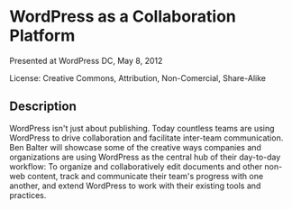 WordPress as a Collaboration Platform
=====================================

Presented at WordPress DC, May 8, 2012

License: Creative Commons, Attribution, Non-Comercial, Share-Alike

Description
-----------

WordPress isn't just about publishing. Today countless teams are using WordPress to drive collaboration and facilitate inter-team communication. Ben Balter will showcase some of the creative ways companies and organizations are using WordPress as the central hub of their day-to-day workflow: To organize and collaboratively edit documents and other non-web content, track and communicate their team's progress with one another, and extend WordPress to work with their existing tools and practices.


